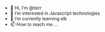 - 👋 Hi, I’m @tsirr
- 👀 I’m interested in Javascript technologies
- 🌱 I’m currently learning elk
- 📫 How to reach me ...

<!---
tsirr/tsirr is a ✨ special ✨ repository because its `README.md` (this file) appears on your GitHub profile.
You can click the Preview link to take a look at your changes.
--->
